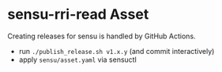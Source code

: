 # sensu-rri-read Asset

Creating releases for sensu is handled by GitHub Actions.

- run `./publish_release.sh v1.x.y` (and commit interactively)
- apply `sensu/asset.yaml` via sensuctl
